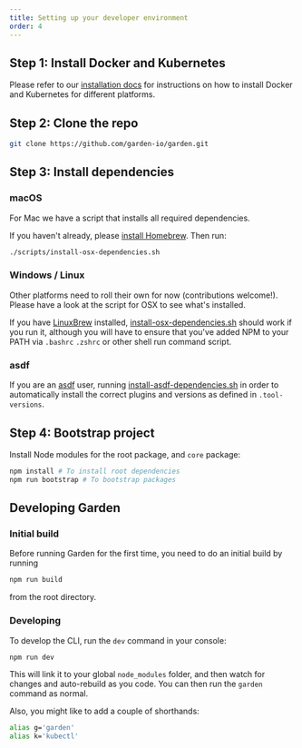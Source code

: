 ```yaml
---
title: Setting up your developer environment
order: 4
---
```


## Step 1: Install Docker and Kubernetes

Please refer to our [installation docs](../guides/installation.md) for instructions on how to install Docker and Kubernetes for different platforms.

## Step 2: Clone the repo

```sh
git clone https://github.com/garden-io/garden.git
```

## Step 3: Install dependencies

### macOS

For Mac we have a script that installs all required dependencies.

If you haven't already, please [install Homebrew](https://docs.brew.sh/Installation). Then run:

```sh
./scripts/install-osx-dependencies.sh
```

### Windows / Linux

Other platforms need to roll their own for now (contributions welcome!). Please have a look at the script for OSX to see what's installed.

If you have [LinuxBrew](https://docs.brew.sh/Homebrew-on-Linux) installed, [install-osx-dependencies.sh](../../scripts/install-osx-dependencies.sh) should work if you run it, although you will have to ensure that you've added NPM to your PATH via `.bashrc` `.zshrc` or other shell run command script.

### asdf

If you are an [asdf](https://asdf-vm.com/) user, running [install-asdf-dependencies.sh](../../scripts/install-asdf-dependencies.sh) in order to automatically install the correct plugins and versions as defined in `.tool-versions`.

## Step 4: Bootstrap project

Install Node modules for the root package, and `core` package:

```sh
npm install # To install root dependencies
npm run bootstrap # To bootstrap packages
```

## Developing Garden

### Initial build

Before running Garden for the first time, you need to do an initial build by running

```sh
npm run build
```

from the root directory.

### Developing

To develop the CLI, run the `dev` command in your console:

```sh
npm run dev
```

This will link it to your global `node_modules` folder, and then watch for
changes and auto-rebuild as you code. You can then run the `garden` command as normal.

Also, you might like to add a couple of shorthands:

```sh
alias g='garden'
alias k='kubectl'
```

